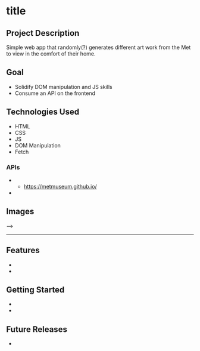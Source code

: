 # title

<!-- maybe a cover image here -->

## Project Description

Simple web app that randomly(?) generates different art work from the Met to view in the comfort of their home.

## Goal

- Solidify DOM manipulation and JS skills
- Consume an API on the frontend

## Technologies Used

- HTML
- CSS
- JS
- DOM Manipulation
- Fetch

### APIs

- - https://metmuseum.github.io/
-

## Images

<!-- ### Page 1

<!-- image here -->

<!-- description -->

<!-- ### Page 2 -->

<!-- image here -->

<!-- description -->

<!-- ### Page 3 -->

<!-- image here -->

<!-- description --> -->

---

## Features

-
-

## Getting Started

-
-

## Future Releases

-

